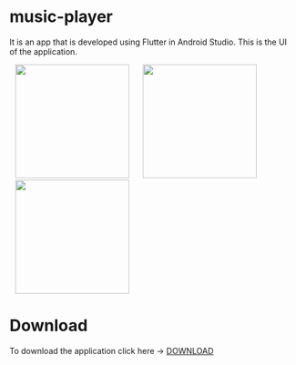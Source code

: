 # music-player

It is an app that is developed using Flutter in Android Studio.
This is the UI of the application.

<p float="center">
  <img src="https://user-images.githubusercontent.com/93379945/183261504-2f757e83-9aae-44d6-a39b-4968419db9fe.png" width="200"  hspace="10"/>
  <img src="https://user-images.githubusercontent.com/93379945/183261479-cb909e42-3296-46b4-becf-d4091c3b72bd.png" width="200" hspace="10"/> 
  <img src="https://user-images.githubusercontent.com/93379945/183261493-f5819209-d62d-492b-afc4-c55f9e2d6cdd.png" width="200" hspace="10" /> 

</p>

# Download
To download the application click here -> [DOWNLOAD](https://drive.google.com/file/d/1MNIJqefvO_nRaWsD-_9-ZV-z0C6DQaJx/view?usp=sharing)

